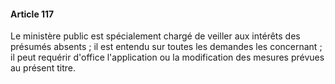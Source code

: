 #### Article 117

Le ministère public est spécialement chargé de veiller aux intérêts des présumés absents ; il est entendu sur toutes les demandes les concernant ; il peut requérir d'office l'application ou la modification des mesures prévues au présent titre.

